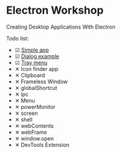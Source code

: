 # Electron Workshop

Creating Desktop Applications With Electron

Todo list:

* ☑ [Simple app](https://github.com/arifcakiroglu/electron-workshop/tree/master/simple-app)
* ☑ [Dialog example](https://github.com/arifcakiroglu/electron-workshop/tree/master/dialog-example)
* ☑ [Tray menu](https://github.com/arifcakiroglu/electron-workshop/tree/master/tray-menu)
* ✕ Icon finder app
* ✕ Clipboard
* ✕ Frameless Window
* ✕ globalShortcut
* ✕ ipc
* ✕ Menu
* ✕ powerMonitor
* ✕ screen
* ✕ shell
* ✕ webContents
* ✕ webFrame
* ✕ window.open
* ✕ DevTools Extension

